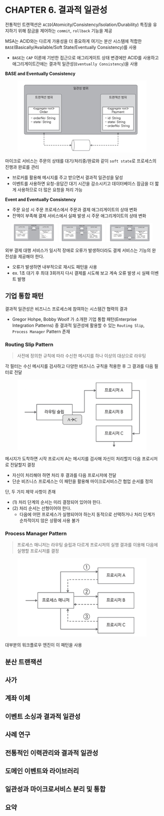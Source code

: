 # CHAPTER 6. 결과적 일관성

전통적인 트랜잭션은 `ACID`(Atomicity/Consistency/Isolation/Durability) 특징을 유지하기 위해 잠금을 제어하는 `commit`, `rollback` 기능을 제공

MSA는 ACID와는 다르게 가용성을 더 중요하게 여기는 분산 시스템에 적합한 `BASE`(Basically/Available/Soft State/Eventually Consistency)를 사용
- `BASE`는 `CAP` 이론에 기반한 접근으로 애그리게이트 상태 변경에만 ACID를 사용하고 애그리게이트간에는 결과적 일관성(`Eventually Consistency`)을 사용

**BASE and Eventually Consistency**

<figure><img src="../../.gitbook/assets/microservices-eventsourcing/6-2.png" alt=""><figcaption></figcaption></figure>

마이크로 서비스는 주문의 상태를 대기/처리중/완료와 같이 `soft state`로 프로세스의 진행과 완료를 관리
- 브로커를 활용해 메시지를 주고 받으면서 결과적 일관성을 달성
- 이벤트를 사용하면 요청-응답간 대기 시간을 감소시키고 데이터베이스 잠금을 더 짧게 사용하므로 더 많은 요청을 처리 가능

**Event and Eventually Consistency**
- 주문 요성 시 주문 프로세스에서 주문과 결제 애그리게이트의 상태 변화
- 잔액이 부족해 결제 서비스에서 실패 발생 시 주문 애그리게이트의 상태 변화

<p align="center" width="100%">
    <img src="../../.gitbook/assets/microservices-eventsourcing/6-3.png" width="30%">
    <img src="../../.gitbook/assets/microservices-eventsourcing/6-4.png" width="30%">
    <img src="../../.gitbook/assets/microservices-eventsourcing/6-5.png" width="30%">
</p>

외부 결제 대행 서비스가 일시적 장애로 오류가 발생하더라도 결제 서비스는 기능의 완전성을 제공해야 한다.
- 오류가 발생하면 내부적으로 재시도 패턴을 사용
- ex. 1초 대기 후 최대 3회까지 다시 결제를 시도해 보고 계속 오류 발생 시 실패 이벤트 발행

## 기업 통합 패턴

결과적 일관성은 비즈니스 프로세스에 참여하는 시스템간 협력의 결과
- Gregor Hohpe, Bobby Woolf 가 소개한 기업 통합 패턴(Enterprise Integration Patterns) 중 결과적 일관성에 활용할 수 있는 `Routing Slip`, `Process Manager` Pattern 존재

### Routing Slip Pattern

> 사전에 정의한 규칙에 따라 수신한 메시지를 하나 이상의 대상으로 라우팅

각 필터는 수신 메시지를 검사하고 다양한 비즈니스 규칙을 적용한 후 그 결과를 다음 필터로 전달

<figure><img src="../../.gitbook/assets/microservices-eventsourcing/6-6.png" alt=""><figcaption></figcaption></figure>

메시지가 도착하면 시작 프로시저 A는 메시지를 검사해 자신이 처리할지 다음 프로시저로 전달할지 결정
- 자신이 처리해야 하면 처리 후 결과를 다음 프로시저에 전달
- 단순 비즈니스 프로세스는 이 패턴을 활용해 마이크로서비스간 협업 순서를 정의

단, 두 가지 제약 사항이 존재
- (1) 처리 단계의 순서는 미리 결정되어 있어야 한다.
- (2) 처리 순서는 선형이어야 한다.
  - 다음에 어떤 프로세스가 실행되어야 하는지 동적으로 선택하거나 처리 단계가 순차적이지 않은 상황에 사용 불가

### Process Manager Pattern

> 프로세스 매니저는 라우팅 슬립과 다르게 프로시저의 실행 결과를 이용해 다음에 실행할 프로시저를 결정

<figure><img src="../../.gitbook/assets/microservices-eventsourcing/6-7.png" alt=""><figcaption></figcaption></figure>

대부분의 워크플로우 엔진이 이 패턴을 사용

## 분산 트랜잭션

## 사가

## 계좌 이체

## 이벤트 소싱과 결과적 일관성

## 사례 연구

## 전통적인 이력관리와 결과적 일관성

## 도메인 이벤트와 라이브러리

## 일관성과 마이크로서비스 분리 및 통합

## 요약
